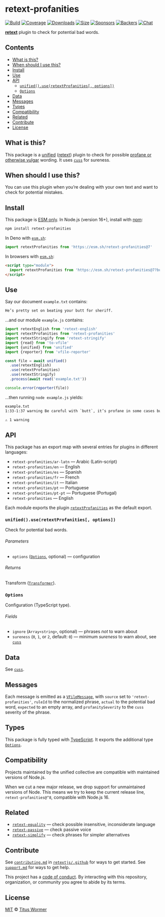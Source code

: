 # retext-profanities

[![Build][build-badge]][build]
[![Coverage][coverage-badge]][coverage]
[![Downloads][downloads-badge]][downloads]
[![Size][size-badge]][size]
[![Sponsors][sponsors-badge]][collective]
[![Backers][backers-badge]][collective]
[![Chat][chat-badge]][chat]

**[retext][]** plugin to check for potential bad words.

## Contents

*   [What is this?](#what-is-this)
*   [When should I use this?](#when-should-i-use-this)
*   [Install](#install)
*   [Use](#use)
*   [API](#api)
    *   [`unified().use(retextProfanities[, options])`](#unifieduseretextprofanities-options)
    *   [`Options`](#options)
*   [Data](#data)
*   [Messages](#messages)
*   [Types](#types)
*   [Compatibility](#compatibility)
*   [Related](#related)
*   [Contribute](#contribute)
*   [License](#license)

## What is this?

This package is a [unified][] ([retext][]) plugin to check for possible
[profane or otherwise vulgar][profanities] wording.
It uses [`cuss`][cuss] for sureness.

## When should I use this?

You can use this plugin when you’re dealing with your own text and want to
check for potential mistakes.

## Install

This package is [ESM only][esm].
In Node.js (version 16+), install with [npm][]:

```sh
npm install retext-profanities
```

In Deno with [`esm.sh`][esmsh]:

```js
import retextProfanities from 'https://esm.sh/retext-profanities@7'
```

In browsers with [`esm.sh`][esmsh]:

```html
<script type="module">
  import retextProfanities from 'https://esm.sh/retext-profanities@7?bundle'
</script>
```

## Use

Say our document `example.txt` contains:

```txt
He’s pretty set on beating your butt for sheriff.
```

…and our module `example.js` contains:

```js
import retextEnglish from 'retext-english'
import retextProfanities from 'retext-profanities'
import retextStringify from 'retext-stringify'
import {read} from 'to-vfile'
import {unified} from 'unified'
import {reporter} from 'vfile-reporter'

const file = await unified()
  .use(retextEnglish)
  .use(retextProfanities)
  .use(retextStringify)
  .process(await read('example.txt'))

console.error(reporter(file))
```

…then running `node example.js` yields:

```txt
example.txt
1:33-1:37 warning Be careful with `butt`, it’s profane in some cases butt retext-profanities

⚠ 1 warning
```

## API

This package has an export map with several entries for plugins in different
languages:

*   `retext-profanities/ar-latn` — Arabic (Latin-script)
*   `retext-profanities/en` — English
*   `retext-profanities/es` — Spanish
*   `retext-profanities/fr` — French
*   `retext-profanities/it` — Italian
*   `retext-profanities/pt` — Portuguese
*   `retext-profanities/pt-pt` — Portuguese (Portugal)
*   `retext-profanities` — English

Each module exports the plugin [`retextProfanities`][api-retext-profanities] as
the default export.

### `unified().use(retextProfanities[, options])`

Check for potential bad words.

###### Parameters

*   `options` ([`Options`][api-options], optional)
    — configuration

###### Returns

Transform ([`Transformer`][unified-transformer]).

### `Options`

Configuration (TypeScript type).

###### Fields

*   `ignore` (`Array<string>`, optional)
    — phrases *not* to warn about
*   `sureness` (`0`, `1`, or `2`, default: `0`)
    — minimum *sureness* to warn about, see [`cuss`][cuss]

## Data

See [`cuss`][cuss].

## Messages

Each message is emitted as a [`VFileMessage`][vfile-message], with `source` set
to `'retext-profanities'`, `ruleId` to the normalized phrase, `actual` to the
potential bad word, `expected` to an empty array, and `profanitySeverity` to
the `cuss` severity of the phrase.

## Types

This package is fully typed with [TypeScript][].
It exports the additional type [`Options`][api-options].

## Compatibility

Projects maintained by the unified collective are compatible with maintained
versions of Node.js.

When we cut a new major release, we drop support for unmaintained versions of
Node.
This means we try to keep the current release line, `retext-profanities@^8`,
compatible with Node.js 16.

## Related

*   [`retext-equality`](https://github.com/retextjs/retext-equality)
    — check possible insensitive, inconsiderate language
*   [`retext-passive`](https://github.com/retextjs/retext-passive)
    — check passive voice
*   [`retext-simplify`](https://github.com/retextjs/retext-simplify)
    — check phrases for simpler alternatives

## Contribute

See [`contributing.md`][contributing] in [`retextjs/.github`][health] for ways
to get started.
See [`support.md`][support] for ways to get help.

This project has a [code of conduct][coc].
By interacting with this repository, organization, or community you agree to
abide by its terms.

## License

[MIT][license] © [Titus Wormer][author]

<!-- Definitions -->

[build-badge]: https://github.com/retextjs/retext-profanities/workflows/main/badge.svg

[build]: https://github.com/retextjs/retext-profanities/actions

[coverage-badge]: https://img.shields.io/codecov/c/github/retextjs/retext-profanities.svg

[coverage]: https://codecov.io/github/retextjs/retext-profanities

[downloads-badge]: https://img.shields.io/npm/dm/retext-profanities.svg

[downloads]: https://www.npmjs.com/package/retext-profanities

[size-badge]: https://img.shields.io/bundlejs/size/retext-profanities

[size]: https://bundlejs.com/?q=retext-profanities

[sponsors-badge]: https://opencollective.com/unified/sponsors/badge.svg

[backers-badge]: https://opencollective.com/unified/backers/badge.svg

[collective]: https://opencollective.com/unified

[chat-badge]: https://img.shields.io/badge/chat-discussions-success.svg

[chat]: https://github.com/retextjs/retext/discussions

[npm]: https://docs.npmjs.com/cli/install

[esm]: https://gist.github.com/sindresorhus/a39789f98801d908bbc7ff3ecc99d99c

[esmsh]: https://esm.sh

[typescript]: https://www.typescriptlang.org

[health]: https://github.com/retextjs/.github

[contributing]: https://github.com/retextjs/.github/blob/main/contributing.md

[support]: https://github.com/retextjs/.github/blob/main/support.md

[coc]: https://github.com/retextjs/.github/blob/main/code-of-conduct.md

[license]: license

[author]: https://wooorm.com

[cuss]: https://github.com/words/cuss

[profanities]: https://github.com/words/profanities

[retext]: https://github.com/retextjs/retext

[unified]: https://github.com/unifiedjs/unified

[unified-transformer]: https://github.com/unifiedjs/unified#transformer

[vfile-message]: https://github.com/vfile/vfile-message

[api-retext-profanities]: #unifieduseretextprofanities-options

[api-options]: #options
